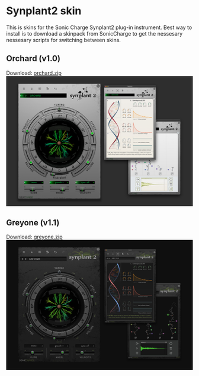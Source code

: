 # Synplant2 skin
This is skins for the Sonic Charge Synplant2 plug-in instrument. Best way to install is to download a skinpack from SonicCharge to get the nessesary nessesary scripts for switching between skins.

## Orchard (v1.0)
Download: [orchard.zip](orchard.zip) 
![preview](orchard-preview.jpg)

## Greyone (v1.1)
Download: [greyone.zip](greyone.zip) 
![preview](greyone-preview.jpg)
